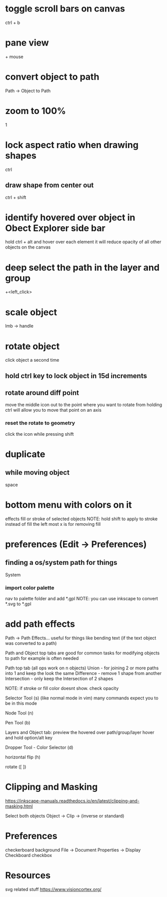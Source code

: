 # toggle scroll bars on canvas
ctrl + b

# pane view
<space> + mouse

# convert object to path
Path -> Object to Path

# zoom to 100%
1

# lock aspect ratio when drawing shapes
ctrl
## draw shape from center out 
ctrl + shift

# identify hovered over object in Obect Explorer side bar
hold ctrl + alt and hover over each element
it will reduce opacity of all other objects on the canvas

# deep select the path in the layer and group
<ctrl>+<left_click>

# scale object
lmb -> handle
# rotate object
click object a second time
## hold ctrl key to lock object in 15d increments
## rotate around diff point
move the middle icon out to the point where you want to rotate from
  holding ctrl will allow you to move that point on an axis
### reset the rotate to geometry
click the icon while pressing shift

# duplicate
## while moving object
space

# bottom menu with colors on it
effects fill or stroke of selected objects
NOTE: hold shift to apply to stroke instead of fill
the left most x is for removing fill

# preferences (Edit -> Preferences)
## finding a os/system path for things
System
### import color palette
nav to palette folder and add *.gpl
NOTE: you can use inkscape to convert *.svg to *.gpl

# add path effects
Path -> Path Effects...
  useful for things like bending text (if the text object was converted to a path)

Path and Object top tabs are good for common tasks for modifying objects
  to path for example is often needed

Path top tab
  (all ops work on n objects)
  Union - for joining 2 or more paths into 1 and keep the look the same
  Difference - remove 1 shape from another
  Intersection - only keep the Intersection of 2 shapes


NOTE:
  if stroke or fill color doesnt show. check opacity

Selector Tool (s) (like normal mode in vim) many commands expect you to be in this mode

Node Tool (n)

Pen Tool (b)

Layers and Object tab:
  preview the hovered over path/group/layer
  hover and hold option/alt key

Dropper Tool -  Color Selector (d)

horizontal flip (h)

rotate ([ ])

# Clipping and Masking
https://inkscape-manuals.readthedocs.io/en/latest/clipping-and-masking.html

Select both objects
Object -> Clip -> (inverse or standard)

# Preferences

checkerboard background
File -> Document Properties -> Display
  Checkboard checkbox

# Resources
svg related stuff
https://www.visioncortex.org/
